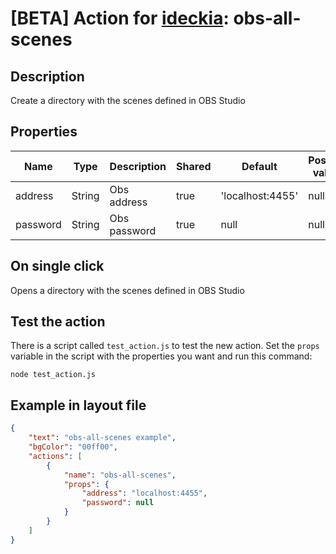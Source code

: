 # [BETA] Action for [ideckia](https://ideckia.github.io/): obs-all-scenes

## Description

Create a directory with the scenes defined in OBS Studio

## Properties

| Name | Type | Description | Shared | Default | Possible values |
| ----- |----- | ----- | ----- | ----- | ----- |
| address | String | Obs address | true | 'localhost:4455' | null |
| password | String | Obs password | true | null | null |

## On single click

Opens a directory with the scenes defined in OBS Studio

## Test the action

There is a script called `test_action.js` to test the new action. Set the `props` variable in the script with the properties you want and run this command:

```
node test_action.js
```

## Example in layout file

```json
{
    "text": "obs-all-scenes example",
    "bgColor": "00ff00",
    "actions": [
        {
            "name": "obs-all-scenes",
            "props": {
                "address": "localhost:4455",
                "password": null
            }
        }
    ]
}
```
